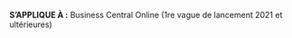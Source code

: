 <Token> **S’APPLIQUE À :** Business Central Online (1re vague de lancement 2021 et ultérieures)</Token>